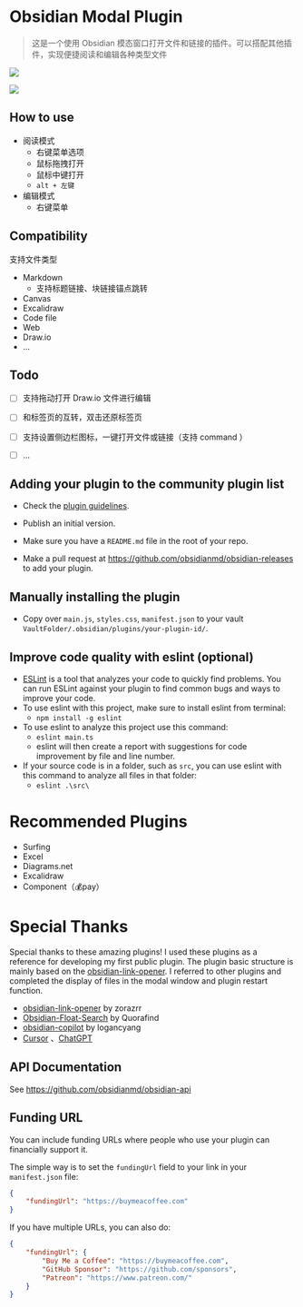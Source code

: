 # Obsidian Modal Plugin



> 这是一个使用 Obsidian 模态窗口打开文件和链接的插件。可以搭配其他插件，实现便捷阅读和编辑各种类型文件



![](https://muuxi-oss.oss-cn-hangzhou.aliyuncs.com/img/%E3%80%90Obsidian%E3%80%91modal-plugin-240830.png)



![](https://muuxi-oss.oss-cn-hangzhou.aliyuncs.com/img/%E3%80%90Obsidian%E3%80%91modal-plugin-240830_1.png)



## How to use

- 阅读模式
  - 右键菜单选项
  - 鼠标拖拽打开
  - 鼠标中键打开
  - `alt + 左键`
- 编辑模式
	- 右键菜单



## Compatibility

支持文件类型
- Markdown
	- 支持标题链接、块链接锚点跳转
- Canvas
- Excalidraw
- Code file
- Web
- Draw.io
- ...

## Todo

- [ ] 支持拖动打开 Draw.io 文件进行编辑

- [ ] 和标签页的互转，双击还原标签页
- [ ] 支持设置侧边栏图标，一键打开文件或链接（支持 command ）
- [ ] ...



## Adding your plugin to the community plugin list

- Check the [plugin guidelines](https://docs.obsidian.md/Plugins/Releasing/Plugin+guidelines).

- Publish an initial version.

- Make sure you have a `README.md` file in the root of your repo.

- Make a pull request at https://github.com/obsidianmd/obsidian-releases to add your plugin.

  

## Manually installing the plugin

- Copy over `main.js`, `styles.css`, `manifest.json` to your vault `VaultFolder/.obsidian/plugins/your-plugin-id/`.

## Improve code quality with eslint (optional)
- [ESLint](https://eslint.org/) is a tool that analyzes your code to quickly find problems. You can run ESLint against your plugin to find common bugs and ways to improve your code. 
- To use eslint with this project, make sure to install eslint from terminal:
  - `npm install -g eslint`
- To use eslint to analyze this project use this command:
  - `eslint main.ts`
  - eslint will then create a report with suggestions for code improvement by file and line number.
- If your source code is in a folder, such as `src`, you can use eslint with this command to analyze all files in that folder:
  - `eslint .\src\`



# Recommended Plugins
- Surfing
- Excel
- Diagrams.net
- Excalidraw
- Component（💰pay）

# Special Thanks

Special thanks to these amazing plugins! I used these plugins as a reference for developing my first public plugin. The plugin basic structure is mainly based on the [obsidian-link-opener](https://github.com/zorazrr/obsidian-link-opener). I referred to other plugins and completed the display of files in the modal window and plugin restart function.

- [obsidian-link-opener](https://github.com/zorazrr/obsidian-link-opener) by zorazrr
- [Obsidian-Float-Search](https://github.com/Quorafind/Obsidian-Float-Search) by Quorafind
- [obsidian-copilot](https://github.com/logancyang/obsidian-copilot) by logancyang
- [Cursor](https://www.cursor.com/) 、[ChatGPT](https://chatgpt.com/)



## API Documentation

See https://github.com/obsidianmd/obsidian-api



## Funding URL

You can include funding URLs where people who use your plugin can financially support it.

The simple way is to set the `fundingUrl` field to your link in your `manifest.json` file:

```json
{
    "fundingUrl": "https://buymeacoffee.com"
}
```

If you have multiple URLs, you can also do:

```json
{
    "fundingUrl": {
        "Buy Me a Coffee": "https://buymeacoffee.com",
        "GitHub Sponsor": "https://github.com/sponsors",
        "Patreon": "https://www.patreon.com/"
    }
}
```



